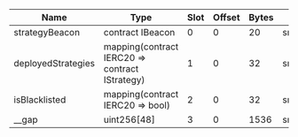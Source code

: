 | Name               | Type                                           | Slot | Offset | Bytes | Contract                                                                   |
|--------------------|------------------------------------------------|------|--------|-------|----------------------------------------------------------------------------|
| strategyBeacon     | contract IBeacon                               | 0    | 0      | 20    | src/contracts/strategies/StrategyFactoryStorage.sol:StrategyFactoryStorage |
| deployedStrategies | mapping(contract IERC20 => contract IStrategy) | 1    | 0      | 32    | src/contracts/strategies/StrategyFactoryStorage.sol:StrategyFactoryStorage |
| isBlacklisted      | mapping(contract IERC20 => bool)               | 2    | 0      | 32    | src/contracts/strategies/StrategyFactoryStorage.sol:StrategyFactoryStorage |
| __gap              | uint256[48]                                    | 3    | 0      | 1536  | src/contracts/strategies/StrategyFactoryStorage.sol:StrategyFactoryStorage |

